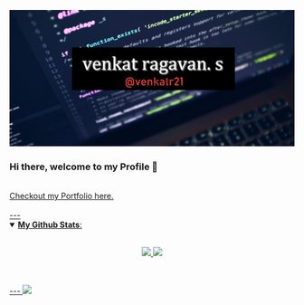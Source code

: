 ![Home](https://github.com/venkatr21/venkatr21/blob/main/venkat.jpg)

### Hi there, welcome to my Profile 👋

<br>
<a href="https://venkatr21.github.io/mywebsite/">Checkout my Portfolio here.
<br>
<br>
---

<details open>
 <summary><b>My Github Stats</b>: </summary>
<br>
<p align = "center">
  <img src = "https://github-readme-stats.vercel.app/api?username=venkatr21&show_icons=true&theme=tokyonight&line_height=27">
  <img src = "https://github-readme-stats.vercel.app/api/top-langs/?username=venkatr21&hide=css,java,html&theme=tokyonight">
</p>
</details>
<br>
<br>
---

<img src="https://komarev.com/ghpvc/?username=venkatr21">
